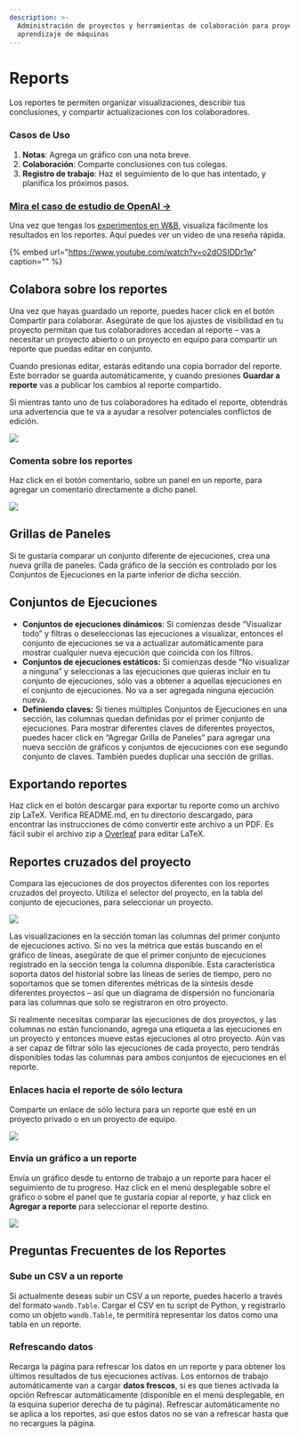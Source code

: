 ```yaml
---
description: >-
  Administración de proyectos y herramientas de colaboración para proyectos de
  aprendizaje de máquinas
---
```


# Reports

Los reportes te permiten organizar visualizaciones, describir tus conclusiones, y compartir actualizaciones con los colaboradores.

### Casos de Uso

1. **Notas**: Agrega un gráfico con una nota breve.
2. **Colaboración**: Comparte conclusiones con tus colegas.
3. **Registro de trabajo**: Haz el seguimiento de lo que has intentado, y planifica los próximos pasos.

### [Mira el caso de estudio de OpenAI →](https://bit.ly/wandb-learning-dexterity)

Una vez que tengas los [experimentos en W&B](https://docs.wandb.ai/quickstart), visualiza fácilmente los resultados en los reportes. Aquí puedes ver un video de una reseña rápida.

{% embed url="https://www.youtube.com/watch?v=o2dOSIDDr1w" caption="" %}

## Colabora sobre los reportes

Una vez que hayas guardado un reporte, puedes hacer click en el botón Compartir para colaborar. Asegúrate de que los ajustes de visibilidad en tu proyecto permitan que tus colaboradores accedan al reporte – vas a necesitar un proyecto abierto o un proyecto en equipo para compartir un reporte que puedas editar en conjunto.

Cuando presionas editar, estarás editando una copia borrador del reporte. Este borrador se guarda automáticamente, y cuando presiones **Guardar a reporte** vas a publicar los cambios al reporte compartido.

Si mientras tanto uno de tus colaboradores ha editado el reporte, obtendrás una advertencia que te va a ayudar a resolver potenciales conflictos de edición.

![](.gitbook/assets/collaborative-reports.gif)



### Comenta sobre los reportes

Haz click en el botón comentario, sobre un panel en un reporte, para agregar un comentario directamente a dicho panel.

![](.gitbook/assets/demo-comment-on-panels-in-reports.gif)

## Grillas de Paneles

Si te gustaría comparar un conjunto diferente de ejecuciones, crea una nueva grilla de paneles. Cada gráfico de la sección es controlado por los Conjuntos de Ejecuciones en la parte inferior de dicha sección.

## Conjuntos de Ejecuciones

* **Conjuntos de ejecuciones dinámicos**: Si comienzas desde “Visualizar todo” y filtras o deseleccionas las ejecuciones a visualizar, entonces el conjunto de ejecuciones se va a actualizar automáticamente para mostrar cualquier nueva ejecución que coincida con los filtros.
* **Conjuntos de ejecuciones estáticos:** Si comienzas desde “No visualizar a ninguna” y seleccionas a las ejecuciones que quieras incluir en tu conjunto de ejecuciones, sólo vas a obtener a aquellas ejecuciones en el conjunto de ejecuciones. No va a ser agregada ninguna ejecución nueva.
* **Definiendo claves:** Si tienes múltiples Conjuntos de Ejecuciones en una sección, las columnas quedan definidas por el primer conjunto de ejecuciones. Para mostrar diferentes claves de diferentes proyectos, puedes hacer click en “Agregar Grilla de Paneles” para agregar una nueva sección de gráficos y conjuntos de ejecuciones con ese segundo conjunto de claves. También puedes duplicar una sección de grillas.

## Exportando reportes

 Haz click en el botón descargar para exportar tu reporte como un archivo zip LaTeX. Verifica README.md, en tu directorio descargado, para encontrar las instrucciones de cómo convertir este archivo a un PDF. Es fácil subir el archivo zip a [Overleaf](https://www.overleaf.com/) para editar LaTeX.

## Reportes cruzados del proyecto

Compara las ejecuciones de dos proyectos diferentes con los reportes cruzados del proyecto. Utiliza el selector del proyecto, en la tabla del conjunto de ejecuciones, para seleccionar un proyecto.

![](.gitbook/assets/how-to-pick-a-different-project-to-draw-runs-from.gif)

Las visualizaciones en la sección toman las columnas del primer conjunto de ejecuciones activo. Si no ves la métrica que estás buscando en el gráfico de líneas, asegúrate de que el primer conjunto de ejecuciones registrado en la sección tenga la columna disponible. Esta característica soporta datos del historial sobre las líneas de series de tiempo, pero no soportamos que se tomen diferentes métricas de la síntesis desde diferentes proyectos – así que un diagrama de dispersión no funcionaría para las columnas que solo se registraron en otro proyecto.

Si realmente necesitas comparar las ejecuciones de dos proyectos, y las columnas no están funcionando, agrega una etiqueta a las ejecuciones en un proyecto y entonces mueve estas ejecuciones al otro proyecto. Aún vas a ser capaz de filtrar sólo las ejecuciones de cada proyecto, pero tendrás disponibles todas las columnas para ambos conjuntos de ejecuciones en el reporte.

### Enlaces hacia el reporte de sólo lectura

Comparte un enlace de sólo lectura para un reporte que esté en un proyecto privado o en un proyecto de equipo.

![](.gitbook/assets/share-view-only-link.gif)

### Envía un gráfico a un reporte

Envía un gráfico desde tu entorno de trabajo a un reporte para hacer el seguimiento de tu progreso. Haz click en el menú desplegable sobre el gráfico o sobre el panel que te gustaría copiar al reporte, y haz click en **Agregar a reporte** para seleccionar el reporte destino.

![](.gitbook/assets/demo-export-to-existing-report%20%281%29%20%282%29%20%283%29%20%283%29%20%283%29%20%283%29%20%281%29.gif)

## Preguntas Frecuentes de los Reportes

### Sube un CSV a un reporte

 Si actualmente deseas subir un CSV a un reporte, puedes hacerlo a través del formato `wandb.Table`. Cargar el CSV en tu script de Python, y registrarlo como un objeto `wandb.Table`, te permitirá representar los datos como una tabla en un reporte.

### Refrescando datos

Recarga la página para refrescar los datos en un reporte y para obtener los últimos resultados de tus ejecuciones activas. Los entornos de trabajo automáticamente van a cargar **datos frescos**, si es que tienes activada la opción Refrescar automáticamente \(disponible en el menú desplegable, en la esquina superior derecha de tu página\). Refrescar automáticamente no se aplica a los reportes, así que estos datos no se van a refrescar hasta que no recargues la página.

